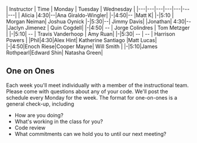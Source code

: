 | Instructor | Time | Monday | Tuesday | Wednesday |
|---|---|---|---|---|---|---|
| Alicia |4:30|--|Ana Giraldo-Wingler|
|-|4:50|--  |Matt K|
|-|5:10 | Morgan Neiman| Joshua Oynick
|-|5:30|--| Jimmy Davis|
|Jonathan| 4:30|--|Jaclyn Jimenez | Quin Cogdell|
|-|4:50| -- | Jorge Colindres | Tom Metzger |
|-|5:10| -- | Travis Vanderhoop | Amy Ruan|
|-|5:30| -- | -- | Harrison Powers | 
|Phil|4:30|Alex Hint| Katherine Santiago |Matt Lucas|  
|-|4:50|Enoch Riese|Cooper Mayne| Will Smith |
|-|5:10|James Rothpearl|Edward Shin| Natasha Green|

## One on Ones
Each week you'll meet individually with a member of the instructional team.  Please come with questions about any of your code. We'll post the schedule every Monday for the week.  The format for one-on-ones is a general check-up, including

- How are you doing?
- What's working in the class for you?
- Code review
- What commitments can we hold you to until our next meeting?

